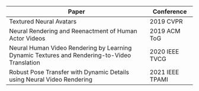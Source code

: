 | Paper                                                                                        | Conference      |
| -------------------------------------------------------------------------------------------- | --------------- |
| Textured Neural Avatars                                                                      | 2019 CVPR       |
| Neural Rendering and Reenactment of Human Actor Videos                                       | 2019 ACM ToG    |
| Neural Human Video Rendering by Learning Dynamic Textures and Rendering-to-Video Translation | 2020 IEEE TVCG  |
| Robust Pose Transfer with Dynamic Details using Neural Video Rendering                       | 2021 IEEE TPAMI |